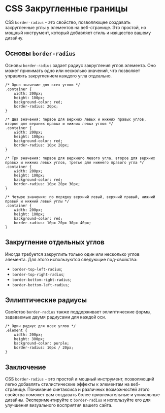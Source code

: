 # CSS Закругленные границы

CSS ``border-radius`` - это свойство, позволяющее создавать закругленные углы у элементов на веб-странице. Это простой, но мощный инструмент, который добавляет стиль и изящество вашему дизайну.

## Основы ``border-radius``

Основы ``border-radius`` задает радиус закругления углов элемента. Оно может принимать одно или несколько значений, что позволяет управлять закруглением каждого угла отдеально.

```
/* Одно значение для всех углов */
.container {
    width: 200px;
    height: 100px;
    background-color: red;
    border-radius: 20px;
}
```

```
/* Два значения: первое для верхних левых и нижних правых углов, второе для верхних правых и нижних левых углов */
.container {
    width: 200px;
    height: 100px;
    background-color: red;
    border-radius: 10px 20px;
}
```

```
/* Три значения: первое для верхнего левого угла, второе для верхних правых и нижних левых углов, третье для нижнего правого угла */
.container {
    width: 200px;
    height: 100px;
    background-color: red;
    border-radius: 10px 20px 30px;
}
```

```
/* Четыре значения: по порядку верхний левый, верхний правый, нижний правый и нижний левый углы */
.container {
    width: 200px;
    height: 100px;
    background-color: red;
    border-radius: 10px 20px 30px 40px;
}
```

## Закругление отдельных углов

Иногда требуется закруглить только один или несколько углов элемента. Для этого используются следующие под-свойства:

- ``border-top-left-radius``;
- ``border-top-right-radius``;
- ``border-bottom-right-radius``;
- ``border-bottom-left-radius``;

## Эллиптические радиусы

Свойство ``border-radius`` также поддерживает эллиптические формы, задаваемые двумя радиусами для каждой оси.

```
/* Один радиус для всех углов */
.element {
    width: 200px;
    height: 300px;
    background-color: purple;
    border-radius: 10px / 20px;
}
```

## Заключение

CSS ``border-radius`` - это простой и мощный инструмент, позволяющий легко добавлять стилистические эффекты к элементам на веб-странице. Понимание синтаксиса и различных возможностей этого свойства поможет вам создавать более привлекательные и уникальные дизайны. Экспериментируйте с ``border-radius`` и используйте его для улучшения визуального восприятия вашего сайта.